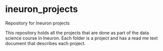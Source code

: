 # ineuron_projects
Repository for Ineuron projects

This repository holds all the projects that are done as part of the data science course in Ineuron. Each folder is a project and has a read me text document that describes each project.
